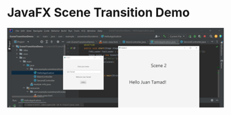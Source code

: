 # JavaFX Scene Transition Demo

![](https://github.com/melvincabatuan/SceneTransitionDemo/blob/master/CaptureScene.PNG)
